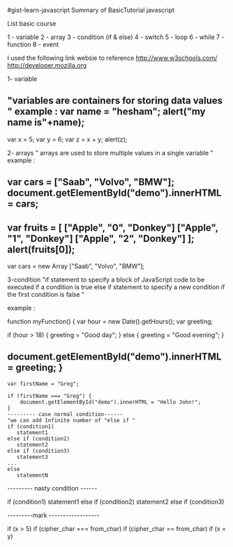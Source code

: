 #gist-learn-javascript
Summary of BasicTutorial javascript

List basic course

1 - variable 
2 - array 
3 - condition (if & else) 
4 - switch 
5 - loop 
6 - while 
7 - function 
8 - event

I used the following link websie to reference http://www.w3schools.com/ http://developer.mozilla.org

1- variable 

"variables are containers for storing data values " 
example : 
var name = "hesham"; 
alert("my name is"+name); 
----- 
var x = 5; 
var y = 6; 
var z = x + y; 
alert(z); 

2- arrays 
" arrays are used to store multiple values in a single variable " 
example : 
<!--single arrays --> 
var cars = ["Saab", "Volvo", "BMW"]; 
document.getElementById("demo").innerHTML = cars;
----- 
<!--muilty arrays --> 
var fruits = [ ["Apple", "0", "Donkey"] ["Apple", "1", "Donkey"] ["Apple", "2", "Donkey"] ]; 
alert(fruits[0]);
------- 
<!--method arrays --> 
var cars = new Array ["Saab", "Volvo", "BMW"];



3-condition 
"if statement to specify a block of JavaScript code to be executed if a condition is true else if statement to specify a new condition if the first condition is false " 

example : 

function myFunction() {
var hour = new Date().getHours(); var greeting;

if (hour > 18) { greeting = "Good day"; } 
else { greeting = "Good evening"; } 

document.getElementById("demo").innerHTML = greeting; } 
--------



    var firstName = "Greg";

    if (firstName === "Greg") {
        document.getElementById("demo").innerHTML = "Hello John!";
    }
    --------- case normal condition------
    "we can add Infinite number of "else if "
    if (condition1)
       statement1
    else if (condition2)
       statement2
    else if (condition3)
       statement3
    ...
    else
       statementN

   --------- nasty condition ------
   
   if (condition1)
       statement1
    else
       if (condition2)
          statement2
       else
          if (condition3)

  ---------mark ------------------
  
  if (x > 5)
  if (cipher_char === from_char) 
  if (cipher_char == from_char) 
  if (x = y)
